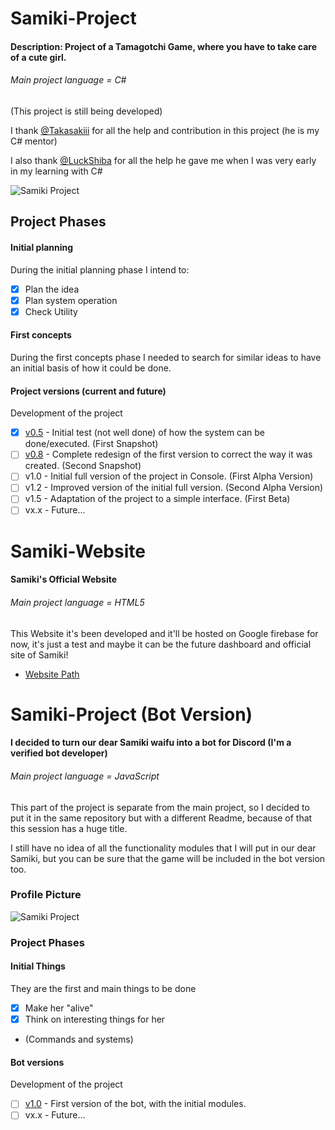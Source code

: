 # Samiki-Project
#### Description: Project of a Tamagotchi Game, where you have to take care of a cute girl.

###### Main project language = C#

(This project is still being developed)

I thank [@Takasakiii](https://github.com/Takasakiii) for all the help and contribution in this project (he is my C# mentor)

I also thank [@LuckShiba](https://github.com/LuckShiba) for all the help he gave me when I was very early in my learning with C#

![Samiki Project](https://repository-images.githubusercontent.com/289616441/00f45600-e53d-11ea-815f-b02fac21a10d "Samiki Project")

## Project Phases

#### Initial planning
During the initial planning phase I intend to:
- [x] Plan the idea
- [x] Plan system operation
- [x] Check Utility

#### First concepts
During the first concepts phase I needed to search for similar ideas to have an initial basis of how it could be done.

#### Project versions (current and future)
Development of the project
- [x] [v0.5](https://github.com/KuryKat/Samiki-Project/tree/master/Samiki%20Tamaguchi%20v0.5#version-v05-of-samiki-project) - Initial test (not well done) of how the system can be done/executed. (First Snapshot)
- [ ] [v0.8](https://github.com/KuryKat/Samiki-Project/tree/master/Samiki%20Tamaguchi%20v0.8#version-v08-of-samiki-project) - Complete redesign of the first version to correct the way it was created. (Second Snapshot)
- [ ] v1.0 - Initial full version of the project in Console. (First Alpha Version)
- [ ] v1.2 - Improved version of the initial full version. (Second Alpha Version)
- [ ] v1.5 - Adaptation of the project to a simple interface. (First Beta)
- [ ] vx.x - Future...

# Samiki-Website
#### Samiki's Official Website
###### Main project language = HTML5

This Website it's been developed and it'll be hosted on Google firebase for now, it's just a test and maybe it can be the future dashboard and official site of Samiki!

- [Website Path](https://github.com/KuryKat/Samiki-Project/tree/master/Samiki%20Website#samiki-project-website)

# Samiki-Project (Bot Version)

#### I decided to turn our dear Samiki waifu into a bot for Discord (I'm a verified bot developer)

###### Main project language = JavaScript

This part of the project is separate from the main project, so I decided to put it in the same repository but with a different Readme, because of that this session has a huge title.

I still have no idea of ​​all the functionality modules that I will put in our dear Samiki, but you can be sure that the game will be included in the bot version too.

### Profile Picture
![Samiki Project](https://cdn.discordapp.com/avatars/739014827804196954/417309a73afcf050ac175418d3f89529.png?size=1024 "Samiki Profile Picture")

### Project Phases

#### Initial Things
They are the first and main things to be done
- [x] Make her "alive"
- [x] Think on interesting things for her
 - (Commands and systems)

#### Bot versions
Development of the project
- [ ] [v1.0](https://github.com/KuryKat/Samiki-Project/tree/master/Samiki%20Bot%20v1.0#samiki-project-bot-version) - First version of the bot, with the initial modules.
- [ ] vx.x - Future...
